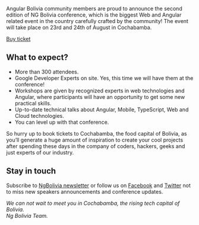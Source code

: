 Angular Bolivia community members are proud to announce the second edition of NG Bolivia conference, which is the biggest Web and Angular related event in the country carefully crafted by the community! The event will take place on 23rd and 24th of August in Cochabamba.

<div layout horizontal center-justified>
  <a href="http://tickets.ng-bolivia.org" rel="noopener noreferrer">
    <paper-button primary>Buy ticket</paper-button>
  </a>
</div>

<h2>  What to expect? </h2> 

<ul>
  <li>More than 300 attendees.</li>
  <li>Google Developer Experts on site. Yes, this time we will have them at the conference!</li>
  <li>Workshops are given by recognized experts in web technologies and Angular, where participants will have an opportunity to get some new practical skills.</li>
  <li>Up-to-date technical talks about Angular, Mobile, TypeScript, Web and Cloud technologies.</li>
  <li>You can level up with that conference.</li>
</ul>

So hurry up to book tickets to Cochabamba, the food capital of Bolivia, as you’ll generate a huge amount of inspiration to create your cool projects after spending these days in the company of coders, hackers, geeks and just experts of our industry.

<h2>  Stay in touch  </h2> 

Subscribe to [NgBolivia newsletter](https://ng-bolivia.us18.list-manage.com/subscribe/post?u=c936d9c2d7735e2d92050aaea&amp;id=8a9443bf81) or follow us on [Facebook](https://www.facebook.com/angular.bolivia/) and [Twitter](https://twitter.com/angularBolivia) not to miss new speakers announcements and conference updates.
<br/>
<p>
  <span>
    <i> We can not wait to meet you in Cochabamba, the rising tech capital of Bolivia.</br>
    Ng Bolivia Team. </i>
  </span>
</p>

